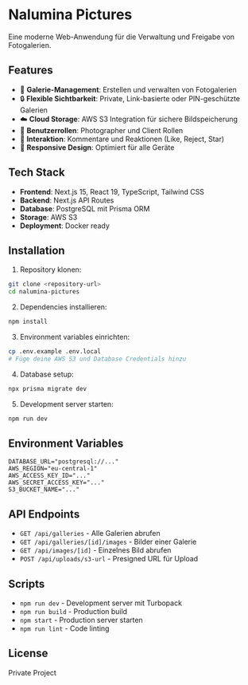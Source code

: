 # Nalumina Pictures

Eine moderne Web-Anwendung für die Verwaltung und Freigabe von Fotogalerien.

## Features

- 📸 **Galerie-Management**: Erstellen und verwalten von Fotogalerien
- 🔒 **Flexible Sichtbarkeit**: Private, Link-basierte oder PIN-geschützte Galerien
- ☁️ **Cloud Storage**: AWS S3 Integration für sichere Bildspeicherung
- 👥 **Benutzerrollen**: Photographer und Client Rollen
- 💬 **Interaktion**: Kommentare und Reaktionen (Like, Reject, Star)
- 📱 **Responsive Design**: Optimiert für alle Geräte

## Tech Stack

- **Frontend**: Next.js 15, React 19, TypeScript, Tailwind CSS
- **Backend**: Next.js API Routes
- **Database**: PostgreSQL mit Prisma ORM
- **Storage**: AWS S3
- **Deployment**: Docker ready

## Installation

1. Repository klonen:
```bash
git clone <repository-url>
cd nalumina-pictures
```

2. Dependencies installieren:
```bash
npm install
```

3. Environment variables einrichten:
```bash
cp .env.example .env.local
# Füge deine AWS S3 und Database Credentials hinzu
```

4. Database setup:
```bash
npx prisma migrate dev
```

5. Development server starten:
```bash
npm run dev
```

## Environment Variables

```env
DATABASE_URL="postgresql://..."
AWS_REGION="eu-central-1"
AWS_ACCESS_KEY_ID="..."
AWS_SECRET_ACCESS_KEY="..."
S3_BUCKET_NAME="..."
```

## API Endpoints

- `GET /api/galleries` - Alle Galerien abrufen
- `GET /api/galleries/[id]/images` - Bilder einer Galerie
- `GET /api/images/[id]` - Einzelnes Bild abrufen
- `POST /api/uploads/s3-url` - Presigned URL für Upload

## Scripts

- `npm run dev` - Development server mit Turbopack
- `npm run build` - Production build
- `npm start` - Production server starten
- `npm run lint` - Code linting

## License

Private Project
